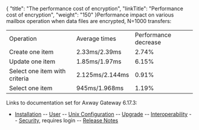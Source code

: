 {
    "title": "The performance cost of encryption",
    "linkTitle": "Performance cost of encryption",
    "weight": "150"
}Performance impact on various mailbox operation when data files are encrypted, N=1000 transfers:

<table>
   <tbody>
      <tr>
         <td>Operation         </td>
         <td>Average times         </td>
         <td>Performance decrease         </td>
      </tr>
      <tr>
         <td>Create one item         </td>
         <td>2.33ms/2.39ms         </td>
         <td>2.74%         </td>
      </tr>
      <tr>
         <td>Update one item         </td>
         <td>1.85ms/1.97ms         </td>
         <td>6.15%         </td>
      </tr>
      <tr>
         <td>Select one item with criteria         </td>
         <td>2.125ms/2.144ms         </td>
         <td>0.91%         </td>
      </tr>
      <tr>
         <td>Select one item         </td>
         <td>945ms/1.968ms         </td>
         <td>1.19%         </td>
      </tr>
   </tbody>
</table>

Links to documentation set for Axway Gateway <span class="mc-variable axway_variables.Release_Number variable">6.17.3</span>:

-   [Installation](#) -- [User](#) -- [Unix Configuration](#) -- [Upgrade](#) -- [Interoperability](#) -- [Security](#), requires login -- [Release Notes](#)
